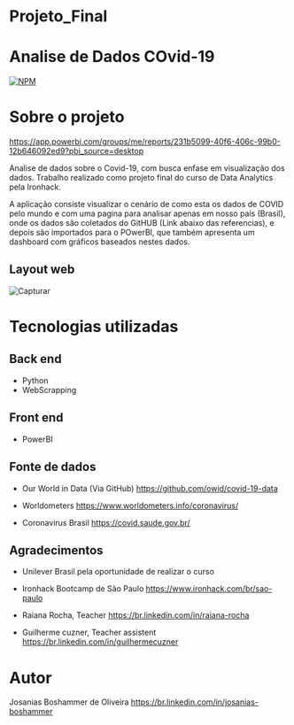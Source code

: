 # Projeto_Final

# Analise de Dados COvid-19
[![NPM](https://img.shields.io/npm/l/react)](https://github.com/Josanias-O/Projeto_Final/blob/main/LICENSE) 

# Sobre o projeto

https://app.powerbi.com/groups/me/reports/231b5099-40f6-406c-99b0-12b646092ed9?pbi_source=desktop

Analise de dados sobre o Covid-19, com busca enfase em visualização dos dados.
Trabalho realizado como projeto final do curso de Data Analytics pela Ironhack.

A aplicação consiste visualizar o cenário de como esta os dados de COVID pelo mundo e com uma pagina para analisar apenas em nosso país (Brasil), onde os dados são coletados do GitHUB (Link abaixo das referencias), e depois são importados para o POwerBI, que também apresenta um dashboard com gráficos baseados nestes dados.

## Layout web
![Capturar](https://user-images.githubusercontent.com/71883720/115997627-28169200-a5ba-11eb-8741-5101b615af86.PNG)

# Tecnologias utilizadas

## Back end
- Python
- WebScrapping

## Front end
- PowerBI

## Fonte de dados
- Our World in Data (Via GitHub)
  https://github.com/owid/covid-19-data

- Worldometers
  https://www.worldometers.info/coronavirus/

- Coronavirus Brasil
  https://covid.saude.gov.br/

## Agradecimentos
- Unilever Brasil pela oportunidade de realizar o curso

- Ironhack Bootcamp de São Paulo
  https://www.ironhack.com/br/sao-paulo
  
- Raiana Rocha, Teacher 
  https://br.linkedin.com/in/raiana-rocha
  
- Guilherme cuzner, Teacher assistent
  https://br.linkedin.com/in/guilhermecuzner


# Autor

Josanias Boshammer de Oliveira
https://br.linkedin.com/in/josanias-boshammer
